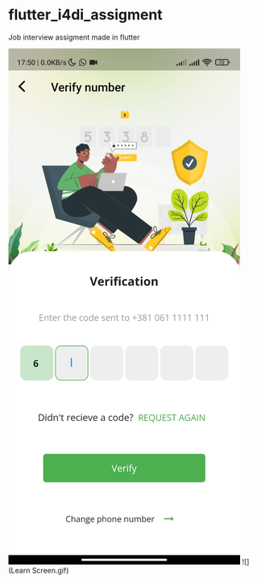 # flutter_i4di_assigment
Job interview assigment made in flutter

![](/Verify.jpg)
![](Learn Screen.gif)

